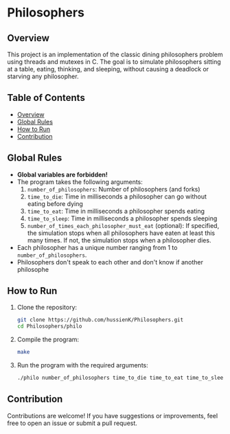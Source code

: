 # Philosophers

## Overview

This project is an implementation of the classic dining philosophers problem using threads and mutexes in C. The goal is to simulate philosophers sitting at a table, eating, thinking, and sleeping, without causing a deadlock or starving any philosopher.

## Table of Contents

- [Overview](#overview)
- [Global Rules](#global-rules)
- [How to Run](#how-to-run)
- [Contribution](#Contribution)

## Global Rules

- **Global variables are forbidden!**
- The program takes the following arguments:
  1. `number_of_philosophers`: Number of philosophers (and forks)
  2. `time_to_die`: Time in milliseconds a philosopher can go without eating before dying
  3. `time_to_eat`: Time in milliseconds a philosopher spends eating
  4. `time_to_sleep`: Time in milliseconds a philosopher spends sleeping
  5. `number_of_times_each_philosopher_must_eat` (optional): If specified, the simulation stops when all philosophers have eaten at least this many times. If not, the simulation stops when a philosopher dies.
- Each philosopher has a unique number ranging from 1 to `number_of_philosophers`.
- Philosophers don't speak to each other and don't know if another philosophe

## How to Run

1. Clone the repository:
   ```sh
   git clone https://github.com/hussienK/Philosophers.git
   cd Philosophers/philo
2. Compile the program:
   ```sh
   make
3. Run the program with the required arguments:
   ```sh
   ./philo number_of_philosophers time_to_die time_to_eat time_to_sleep [number_of_times_each_philosopher_must_eat]

## Contribution

Contributions are welcome! If you have suggestions or improvements, feel free to open an issue or submit a pull request.
